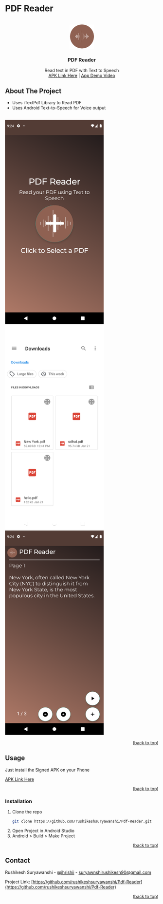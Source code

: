 # PDF Reader

<div id="top"></div>


<!-- PROJECT LOGO -->
<br />
<div align="center">
  <a href="https://github.com/rushikeshsuryawanshi/Pdf-Reader">
    <img src="app/src/main/res/drawable/app_icon.png" alt="Logo" width="80" height="80">
  </a>

  <h3 align="center">PDF Reader</h3>

  <p align="center">
    Read text in PDF with Text to Speech 
    <br />
    <a href="https://github.com/rushikeshsuryawanshi/Pdf-Reader/blob/master/app/release/app-release.apk">APK Link Here</a>
     | <a href="https://github.com/rushikeshsuryawanshi/Pdf-Reader/blob/master/app_demo.mkv">App Demo Video</a>
  </p>
</div>


<!-- ABOUT THE PROJECT -->
## About The Project

* Uses iTextPdf Library to Read PDF
* Uses Android Text-to-Speech for Voice output


<br>
  <a href="https://github.com/rushikeshsuryawanshi/Pdf-Reader">
    <img src="/screenshots/1.png" alt="Screenshot1" width="324" height="672">
  </a>
  
  <a href="https://github.com/rushikeshsuryawanshi/Pdf-Reader">
    <img src="/screenshots/2.png" alt="Screenshot1" width="324" height="672">
  </a>
  
  <a href="https://github.com/rushikeshsuryawanshi/Pdf-Reader">
    <img src="/screenshots/3.png" alt="Screenshot1" width="324" height="672">
  </a>


<p align="right">(<a href="#top">back to top</a>)</p>


<!-- USAGE EXAMPLES -->
## Usage

Just install the Signed APK on your Phone

[APK Link Here](https://github.com/rushikeshsuryawanshi/Pdf-Reader/blob/master/app/release/app-release.apk)

<p align="right">(<a href="#top">back to top</a>)</p>


### Installation


1. Clone the repo
   ```sh
   git clone https://github.com/rushikeshsuryawanshi/Pdf-Reader.git
   ```
2. Open Project in Android Studio
3. Android > Build > Make Project

<p align="right">(<a href="#top">back to top</a>)</p>




<!-- CONTACT -->
## Contact

Rushikesh Suryawanshi - [@ihrishii](https://twitter.com/ihrishii) - suryawnshirushikesh90@gmail.com

Project Link: [https://github.com/rushikeshsuryawanshi/Pdf-Reader](https://github.com/rushikeshsuryawanshi/Pdf-Reader)

<p align="right">(<a href="#top">back to top</a>)</p>
